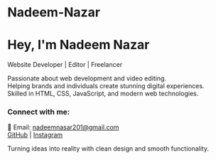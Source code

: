 # Nadeem-Nazar

# Hey, I'm Nadeem Nazar  
Website Developer | Editor | Freelancer  

Passionate about web development and video editing.  
Helping brands and individuals create stunning digital experiences.  
Skilled in HTML, CSS, JavaScript, and modern web technologies.  

### Connect with me:  
📧 Email: nadeemnasar201@gmail.com  
[GitHub](https://github.com/nadeemnzr) | [Instagram](https://instagram.com/nadeemnazr)  

Turning ideas into reality with clean design and smooth functionality.  
